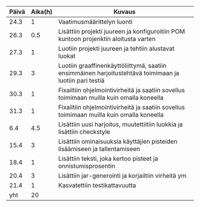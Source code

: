 **Päivä**	| **Aika(h)**	|	**Kuvaus**
----------|-------------|-----------
24.3			|1|				Vaatimusmäärittelyn luonti
26.3      |0.5|     Lisättiin projekti juureen ja konfiguroitiin POM kuntoon projenktin aloitusta varten
27.3  |1| Luotiin projekti juureen ja tehtiin alustavat luokat
29.3   |3| Luotiin graaffinenkäyttöliittymä, saatiin ensimmäinen harjoitustehtävä toimimaan ja luotiin pari testiä
30.3 |1| Fixailtiin ohjelmointivirheitä ja saatiin sovellus toimimaan muilla kuin omalla koneella
31.3 |1| Fixailtiin ohjelmointivirheitä ja saatiin sovellus toimimaan muilla kuin omalla koneella
6.4 |4.5| Lisättiin uusi harjoitus, muutettiitiin luokkia ja lisättiin checkstyle
15.4 |3| Lisättiin ominaisuuksia käyttäjien pisteiden lisäämiseen ja tallentamiseen
18.4 |1| Lisättiin teksti, joka kertoo pisteet ja onnistumisprosentin
20.4 |3| Lisättiin jar-generointi ja korjailtiin virheitä ym
21.4 |1| Kasvatettiin testikattavuutta
yht |20|
